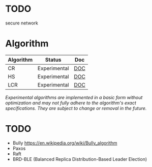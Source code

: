# TODO
secure network


# Algorithm
| Algorithm | Status       | Doc                      |
|-----------|--------------|--------------------------|
| CR        | Experimental | [DOC](pkg/cr/README.md)  |
| HS        | Experimental | [DOC](pkg/hs/README.md)  |
| LCR       | Experimental | [DOC](pkg/lcr/README.md) |

*Experimental algorithms are implemented in a basic form without optimization and may not fully adhere to the algorithm's exact specifications. They are subject to change or removal in the future.*


# TODO
* Bully https://en.wikipedia.org/wiki/Bully_algorithm
* Paxos
* Raft
* BRD-BLE (Balanced Replica Distribution-Based Leader Election)